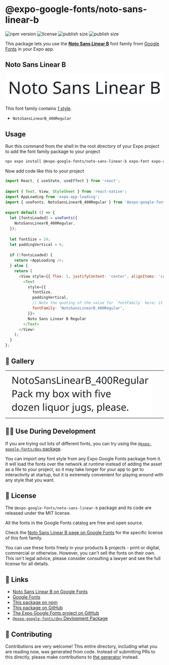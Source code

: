# @expo-google-fonts/noto-sans-linear-b

![npm version](https://flat.badgen.net/npm/v/@expo-google-fonts/noto-sans-linear-b)
![license](https://flat.badgen.net/github/license/expo/google-fonts)
![publish size](https://flat.badgen.net/packagephobia/install/@expo-google-fonts/noto-sans-linear-b)
![publish size](https://flat.badgen.net/packagephobia/publish/@expo-google-fonts/noto-sans-linear-b)

This package lets you use the [**Noto Sans Linear B**](https://fonts.google.com/specimen/Noto+Sans+Linear+B) font family from [Google Fonts](https://fonts.google.com/) in your Expo app.

## Noto Sans Linear B

![Noto Sans Linear B](./font-family.png)

This font family contains [1 style](#-gallery).

- `NotoSansLinearB_400Regular`

## Usage

Run this command from the shell in the root directory of your Expo project to add the font family package to your project
```sh
npx expo install @expo-google-fonts/noto-sans-linear-b expo-font expo-app-loading
```

Now add code like this to your project
```js
import React, { useState, useEffect } from 'react';

import { Text, View, StyleSheet } from 'react-native';
import AppLoading from 'expo-app-loading';
import { useFonts, NotoSansLinearB_400Regular } from '@expo-google-fonts/noto-sans-linear-b';

export default () => {
  let [fontsLoaded] = useFonts({
    NotoSansLinearB_400Regular,
  });

  let fontSize = 24;
  let paddingVertical = 6;

  if (!fontsLoaded) {
    return <AppLoading />;
  } else {
    return (
      <View style={{ flex: 1, justifyContent: 'center', alignItems: 'center' }}>
        <Text
          style={{
            fontSize,
            paddingVertical,
            // Note the quoting of the value for `fontFamily` here; it expects a string!
            fontFamily: 'NotoSansLinearB_400Regular',
          }}>
          Noto Sans Linear B Regular
        </Text>
      </View>
    );
  }
};

```

## 🔡 Gallery


||||
|-|-|-|
|![NotoSansLinearB_400Regular](./NotoSansLinearB_400Regular.ttf.png)||||


## 👩‍💻 Use During Development

If you are trying out lots of different fonts, you can try using the [`@expo-google-fonts/dev` package](https://github.com/expo/google-fonts/tree/master/font-packages/dev#readme).

You can import *any* font style from any Expo Google Fonts package from it. It will load the fonts
over the network at runtime instead of adding the asset as a file to your project, so it may take longer
for your app to get to interactivity at startup, but it is extremely convenient
for playing around with any style that you want.

## 📖 License

The `@expo-google-fonts/noto-sans-linear-b` package and its code are released under the MIT license.

All the fonts in the Google Fonts catalog are free and open source.

Check the [Noto Sans Linear B page on Google Fonts](https://fonts.google.com/specimen/Noto+Sans+Linear+B) for the specific license of this font family.

You can use these fonts freely in your products & projects - print or digital, commercial or otherwise. However, you can't sell the fonts on their own. This isn't legal advice, please consider consulting a lawyer and see the full license for all details.

## 🔗 Links

- [Noto Sans Linear B on Google Fonts](https://fonts.google.com/specimen/Noto+Sans+Linear+B)
- [Google Fonts](https://fonts.google.com/)
- [This package on npm](https://www.npmjs.com/package/@expo-google-fonts/noto-sans-linear-b)
- [This package on GitHub](https://github.com/expo/google-fonts/tree/master/font-packages/noto-sans-linear-b)
- [The Expo Google Fonts project on GitHub](https://github.com/expo/google-fonts)
- [`@expo-google-fonts/dev` Devlopment Package](https://github.com/expo/google-fonts/tree/master/font-packages/dev)

## 🤝 Contributing

Contributions are very welcome! This entire directory, including what you are reading now, was generated from code. Instead of submitting PRs to this directly, please make contributions to [the generator](https://github.com/expo/google-fonts/tree/master/packages/generator) instead.
